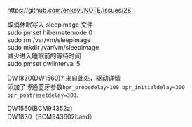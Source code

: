 https://github.com/enkeyi/NOTE/issues/28  


取消休眠写入 sleepimage 文件  
sudo pmset hibernatemode 0  
sudo rm /var/vm/sleepimage  
sudo mkdir /var/vm/sleepimage  
减少进入睡眠前的等待时间  
sudo pmset dwlinterval 5  


DW1830(DW1560)?  来自[此处](https://github.com/jardenliu/XPS15-9560-Mojave#2019-05-07)，[驱动详情](https://bitbucket.org/RehabMan/os-x-brcmpatchram/src/master/)  
添加了博通蓝牙参数`bpr_probedelay=100 bpr_initialdelay=300 bpr_postresetdelay=300`.  

DW1560(BCM94352z)  
DW1830（BCM943602baed）  
